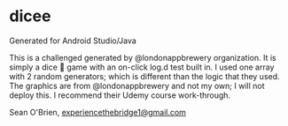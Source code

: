 # dicee
Generated for Android Studio/Java

This is a challenged generated by @londonappbrewery organization.  It is simply a dice 🎲 game with an on-click log.d test built in.  I used one array with 2 random generators; which is different than the logic that they used.  The graphics are from @londonappbrewery and not my own; I will not deploy this.  I recommend their Udemy course work-through.  

Sean O'Brien, experiencethebridge1@gmail.com  
